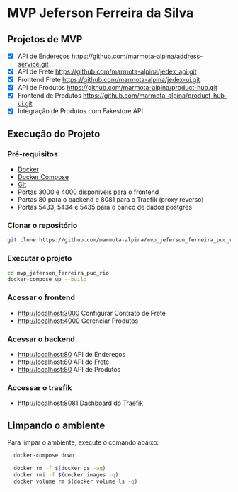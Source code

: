 # MVP Jeferson Ferreira da Silva

## Projetos de MVP
- [x] API de Endereços https://github.com/marmota-alpina/address-service.git
- [x] API de Frete https://github.com/marmota-alpina/jedex_api.git
- [x] Frontend Frete https://github.com/marmota-alpina/jedex-ui.git
- [x] API de Produtos https://github.com/marmota-alpina/product-hub.git
- [x] Frontend de Produtos https://github.com/marmota-alpina/product-hub-ui.git
- [x] Integração de Produtos com Fakestore API

## Execução do Projeto

### Pré-requisitos
- [Docker](https://docs.docker.com/get-docker/)
- [Docker Compose](https://docs.docker.com/compose/install/)
- [Git](https://git-scm.com/book/en/v2/Getting-Started-Installing-Git)
- Portas 3000 e 4000 disponíveis para o frontend
- Portas 80 para o backend e 8081 para o Traefik (proxy reverso)
- Portas 5433, 5434 e 5435 para o banco de dados postgres


### Clonar o repositório
```bash 
git clone https://github.com/marmota-alpina/mvp_jeferson_ferreira_puc_rio.git
```

### Executar o projeto
```bash
cd mvp_jeferson_ferreira_puc_rio
docker-compose up --build
```

### Acessar o frontend
- [http://localhost:3000](http://localhost:3000) Configurar Contrato de Frete
- [http://localhost:4000](http://localhost:4000) Gerenciar Produtos

### Acessar o backend
- [http://localhost:80](http://localhost/address) API de Endereços
- [http://localhost:80](http://localhost/jedex) API de Frete
- [http://localhost:80](http://localhost/product-hub) API de Produtos

### Accessar o traefik
- [http://localhost:8081](http://localhost:8081) Dashboard do Traefik

## Limpando o ambiente
Para limpar o ambiente, execute o comando abaixo:
```bash
  docker-compose down
```
```bash
  docker rm -f $(docker ps -aq)
  docker rmi -f $(docker images -q)
  docker volume rm $(docker volume ls -q)
```

